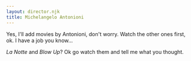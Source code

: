 ```yaml
---
layout: director.njk
title: Michelangelo Antonioni
---
```


Yes, I'll add movies by Antonioni, don't worry. Watch the other ones first, ok. I have a job you know... 

_La Notte_ and _Blow Up_? Ok go watch them and tell me what you thought.
